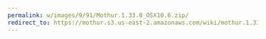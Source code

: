 ```yaml
---
permalink: w/images/9/91/Mothur.1.33.0_OSX10.6.zip/
redirect_to: https://mothur.s3.us-east-2.amazonaws.com/wiki/mothur.1.33.0_osx10.6.zip
---
```



